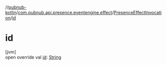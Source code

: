 //[pubnub-kotlin](../../../index.md)/[com.pubnub.api.presence.eventengine.effect](../index.md)/[PresenceEffectInvocation](index.md)/[id](id.md)

# id

[jvm]\
open override val [id](id.md): [String](https://kotlinlang.org/api/latest/jvm/stdlib/kotlin/-string/index.html)
